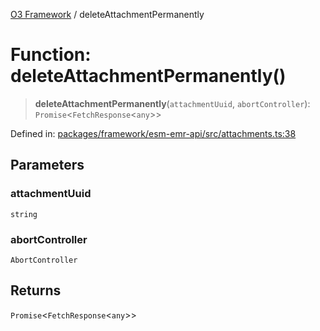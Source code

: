 [O3 Framework](../API.md) / deleteAttachmentPermanently

# Function: deleteAttachmentPermanently()

> **deleteAttachmentPermanently**(`attachmentUuid`, `abortController`): `Promise`\<`FetchResponse`\<`any`\>\>

Defined in: [packages/framework/esm-emr-api/src/attachments.ts:38](https://github.com/openmrs/openmrs-esm-core/blob/85cde3ce59cd3d29230c98040a3f53525e808725/packages/framework/esm-emr-api/src/attachments.ts#L38)

## Parameters

### attachmentUuid

`string`

### abortController

`AbortController`

## Returns

`Promise`\<`FetchResponse`\<`any`\>\>
